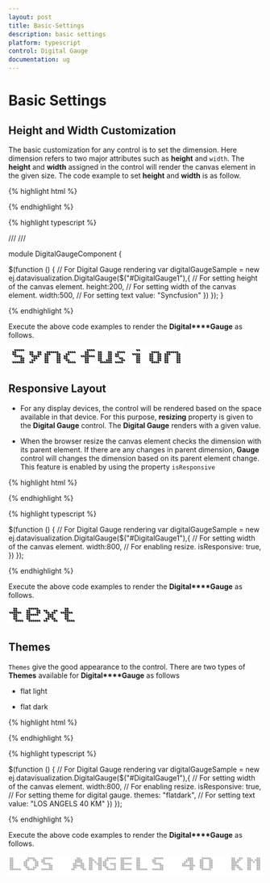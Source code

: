 ```yaml
---
layout: post
title: Basic-Settings
description: basic settings
platform: typescript
control: Digital Gauge
documentation: ug
---
```


# Basic Settings

## Height and Width Customization

The basic customization for any control is to set the dimension. Here dimension refers to two major attributes such as **height** and `width`. The **height** and **width** assigned in the control will render the canvas element in the given size. The code example to set **height** and **width** is as follow.

{% highlight html %}

<div id="DigitalGauge1"></div>

{% endhighlight %}

{% highlight typescript %}

/// <reference path="../tsfiles/jquery.d.ts"></reference>
/// <reference path="../tsfiles/ej.web.all.d.ts"></reference>

module DigitalGaugeComponent {

 $(function () {
        // For Digital Gauge rendering
       var digitalGaugeSample = new ej.datavisualization.DigitalGauge($("#DigitalGauge1"),{
            // For setting height of the canvas element.
          height:200,
            // For setting width of the canvas element.
          width:500,
            // For setting text
          value: "Syncfusion"
        })
    });
}


{% endhighlight %}



Execute the above code examples to render the **Digital****Gauge** as follows. 

![](Basic-Settings_images/Basic-Settings_img1.png)



## Responsive Layout

* For any display devices, the control will be rendered based on the space available in that device. For this purpose, **resizing** property is given to the **Digital Gauge** control. The **Digital Gauge** renders with a given value. 

* When the browser resize the canvas element checks the dimension with its parent element. If there are any changes in parent dimension, **Gauge** control will changes the dimension based on its parent element change. This feature is enabled by using the property `isResponsive`


{% highlight html %}

<div id="DigitalGauge1"></div>

{% endhighlight %}

{% highlight typescript %}

$(function () {
        // For Digital Gauge rendering
       var digitalGaugeSample = new ej.datavisualization.DigitalGauge($("#DigitalGauge1"),{
            // For setting width of the canvas element.
            width:800,
            // For enabling resize.
           isResponsive: true,
})
    });


{% endhighlight %}



Execute the above code examples to render the **Digital****Gauge** as follows. 

![](Basic-Settings_images/Basic-Settings_img2.png)



## Themes

`Themes` give the good appearance to the control. There are two types of **Themes** available for **Digital****Gauge** as follows

* flat light

* flat dark

{% highlight html %}

<div id="DigitalGauge1"></div>

{% endhighlight %}


{% highlight typescript %}


 $(function () {
        // For Digital Gauge rendering
        var digitalGaugeSample = new ej.datavisualization.DigitalGauge($("#DigitalGauge1"),{
            // For setting width of the canvas element.
            width:800,
            // For enabling resize.
          isResponsive: true,
            // For setting theme for digital gauge.
          themes: "flatdark",
            // For setting text
          value: "LOS ANGELS 40 KM"
        })
    });


{% endhighlight %}



Execute the above code examples to render the **Digital****Gauge** as follows. 

![](Basic-Settings_images/Basic-Settings_img3.png)



